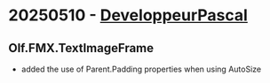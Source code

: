 # 20250510 - [DeveloppeurPascal](https://github.com/DeveloppeurPascal)

## Olf.FMX.TextImageFrame

* added the use of Parent.Padding properties when using AutoSize
